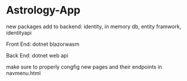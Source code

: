 # Astrology-App

new packages add to backend: identity, in memory db, entity framwork, identityapi

Front End: dotnet blazorwasm

Back End: dotnet web api

make sure to properly congfig new pages and their endpoints in navmenu.html
